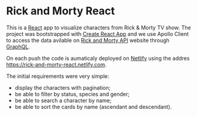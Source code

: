 # Rick and Morty React

This is a [React](https://reactjs.org) app to visualize characters from Rick & Morty TV show. The project was bootstrapped with [Create React App](https://github.com/facebook/create-react-app) and we use Apollo Client to access the data avilable on [Rick and Morty API](https://rickandmortyapi.com) website through [GraphQL](https://www.howtographql.com/).

On each push the code is aumaticaly deployed on [Netlify](https://www.netlify.com) using the addres https://rick-and-morty-react.netlify.com. 

The initial requirements were very simple:
* display the characters with pagination;
* be able to filter by status, species and gender;
* be able to search a character by name;
* be able to sort the cards by name (ascendant and descendant).


